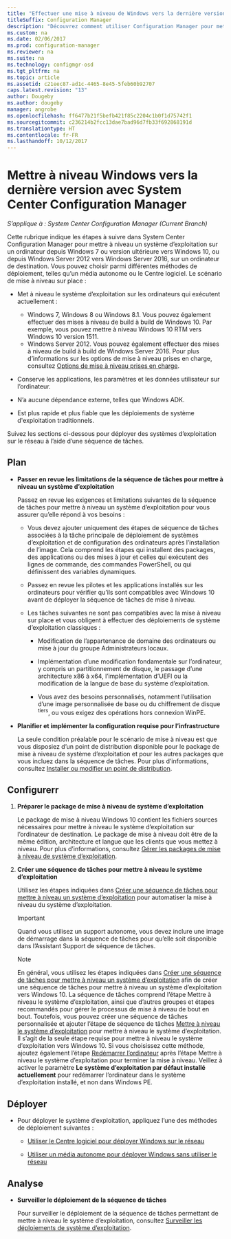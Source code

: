 ```yaml
---
title: "Effectuer une mise à niveau de Windows vers la dernière version"
titleSuffix: Configuration Manager
description: "Découvrez comment utiliser Configuration Manager pour mettre à niveau un système d’exploitation Windows 7 ou ultérieur vers Windows 10."
ms.custom: na
ms.date: 02/06/2017
ms.prod: configuration-manager
ms.reviewer: na
ms.suite: na
ms.technology: configmgr-osd
ms.tgt_pltfrm: na
ms.topic: article
ms.assetid: c21eec87-ad1c-4465-8e45-5feb60b92707
caps.latest.revision: "13"
author: Dougeby
ms.author: dougeby
manager: angrobe
ms.openlocfilehash: ff6477b21f5befb421f85c2204c1b0f1d75742f1
ms.sourcegitcommit: c236214b2fcc13dae7bad96d7fb33f692868191d
ms.translationtype: HT
ms.contentlocale: fr-FR
ms.lasthandoff: 10/12/2017
---
```

# <a name="upgrade-windows-to-the-latest-version-with-system-center-configuration-manager"></a>Mettre à niveau Windows vers la dernière version avec System Center Configuration Manager

*S’applique à : System Center Configuration Manager (Current Branch)*

Cette rubrique indique les étapes à suivre dans System Center Configuration Manager pour mettre à niveau un système d’exploitation sur un ordinateur depuis Windows 7 ou version ultérieure vers Windows 10, ou depuis Windows Server 2012 vers Windows Server 2016, sur un ordinateur de destination. Vous pouvez choisir parmi différentes méthodes de déploiement, telles qu’un média autonome ou le Centre logiciel. Le scénario de mise à niveau sur place :  

-   Met à niveau le système d’exploitation sur les ordinateurs qui exécutent actuellement :
    - Windows 7, Windows 8 ou Windows 8.1. Vous pouvez également effectuer des mises à niveau de build à build de Windows 10. Par exemple, vous pouvez mettre à niveau Windows 10 RTM vers Windows 10 version 1511.  
    - Windows Server 2012. Vous pouvez également effectuer des mises à niveau de build à build de Windows Server 2016. Pour plus d’informations sur les options de mise à niveau prises en charge, consultez [Options de mise à niveau prises en charge](https://docs.microsoft.com/windows-server/get-started/supported-upgrade-paths#upgrading-previous-retail-versions-of-windows-server-to-windows-server-2016).    

-   Conserve les applications, les paramètres et les données utilisateur sur l’ordinateur.  

-   N’a aucune dépendance externe, telles que Windows ADK.  

-   Est plus rapide et plus fiable que les déploiements de système d'exploitation traditionnels.  

 Suivez les sections ci-dessous pour déployer des systèmes d’exploitation sur le réseau à l’aide d’une séquence de tâches.  

##  <a name="BKMK_Plan"></a> Plan  

-   **Passer en revue les limitations de la séquence de tâches pour mettre à niveau un système d’exploitation**  

     Passez en revue les exigences et limitations suivantes de la séquence de tâches pour mettre à niveau un système d’exploitation pour vous assurer qu’elle répond à vos besoins :  

    -   Vous devez ajouter uniquement des étapes de séquence de tâches associées à la tâche principale de déploiement de systèmes d’exploitation et de configuration des ordinateurs après l’installation de l’image. Cela comprend les étapes qui installent des packages, des applications ou des mises à jour et celles qui exécutent des lignes de commande, des commandes PowerShell, ou qui définissent des variables dynamiques.  

    -   Passez en revue les pilotes et les applications installés sur les ordinateurs pour vérifier qu’ils sont compatibles avec Windows 10 avant de déployer la séquence de tâches de mise à niveau.  

    -   Les tâches suivantes ne sont pas compatibles avec la mise à niveau sur place et vous obligent à effectuer des déploiements de système d’exploitation classiques :  

        -   Modification de l’appartenance de domaine des ordinateurs ou mise à jour du groupe Administrateurs locaux.  

        -   Implémentation d’une modification fondamentale sur l’ordinateur, y compris un partitionnement de disque, le passage d’une architecture x86 à x64, l’implémentation d’UEFI ou la modification de la langue de base du système d’exploitation.  

        -   Vous avez des besoins personnalisés, notamment l’utilisation d’une image personnalisée de base ou du chiffrement de disque <sup>tiers</sup>, ou vous exigez des opérations hors connexion WinPE.  

-   **Planifier et implémenter la configuration requise pour l’infrastructure**  

     La seule condition préalable pour le scénario de mise à niveau est que vous disposiez d’un point de distribution disponible pour le package de mise à niveau de système d’exploitation et pour les autres packages que vous incluez dans la séquence de tâches. Pour plus d’informations, consultez [Installer ou modifier un point de distribution](../../core/servers/deploy/configure/install-and-configure-distribution-points.md).

##  <a name="BKMK_Configure"></a> Configurerr  

1.  **Préparer le package de mise à niveau de système d’exploitation**  

     Le package de mise à niveau Windows 10 contient les fichiers sources nécessaires pour mettre à niveau le système d’exploitation sur l’ordinateur de destination. Le package de mise à niveau doit être de la même édition, architecture et langue que les clients que vous mettez à niveau.  Pour plus d’informations, consultez [Gérer les packages de mise à niveau de système d’exploitation](../get-started/manage-operating-system-upgrade-packages.md).  

2.  **Créer une séquence de tâches pour mettre à niveau le système d’exploitation**  

     Utilisez les étapes indiquées dans [Créer une séquence de tâches pour mettre à niveau un système d’exploitation](create-a-task-sequence-to-upgrade-an-operating-system.md) pour automatiser la mise à niveau du système d’exploitation.  

    > [!IMPORTANT]
    > Quand vous utilisez un support autonome, vous devez inclure une image de démarrage dans la séquence de tâches pour qu’elle soit disponible dans l’Assistant Support de séquence de tâches.

    > [!NOTE]  
    > En général, vous utilisez les étapes indiquées dans [Créer une séquence de tâches pour mettre à niveau un système d’exploitation](create-a-task-sequence-to-upgrade-an-operating-system.md) afin de créer une séquence de tâches pour mettre à niveau un système d’exploitation vers Windows 10. La séquence de tâches comprend l’étape Mettre à niveau le système d’exploitation, ainsi que d’autres groupes et étapes recommandés pour gérer le processus de mise à niveau de bout en bout. Toutefois, vous pouvez créer une séquence de tâches personnalisée et ajouter l’étape de séquence de tâches [Mettre à niveau le système d’exploitation](../understand/task-sequence-steps.md#BKMK_UpgradeOS) pour mettre à niveau le système d’exploitation. Il s’agit de la seule étape requise pour mettre à niveau le système d’exploitation vers Windows 10. Si vous choisissez cette méthode, ajoutez également l’étape [Redémarrer l’ordinateur](../understand/task-sequence-steps.md#BKMK_RestartComputer) après l’étape Mettre à niveau le système d’exploitation pour terminer la mise à niveau. Veillez à activer le paramètre **Le système d’exploitation par défaut installé actuellement** pour redémarrer l’ordinateur dans le système d’exploitation installé, et non dans Windows PE.  

##  <a name="BKMK_Deploy"></a> Déployer  

-   Pour déployer le système d’exploitation, appliquez l’une des méthodes de déploiement suivantes :  

    -   [Utiliser le Centre logiciel pour déployer Windows sur le réseau](use-software-center-to-deploy-windows-over-the-network.md)  

    -   [Utiliser un média autonome pour déployer Windows sans utiliser le réseau](use-stand-alone-media-to-deploy-windows-without-using-the-network.md)  

## <a name="monitor"></a>Analyse  

-   **Surveiller le déploiement de la séquence de tâches**  

     Pour surveiller le déploiement de la séquence de tâches permettant de mettre à niveau le système d’exploitation, consultez [Surveiller les déploiements de système d’exploitation](monitor-operating-system-deployments.md).  
